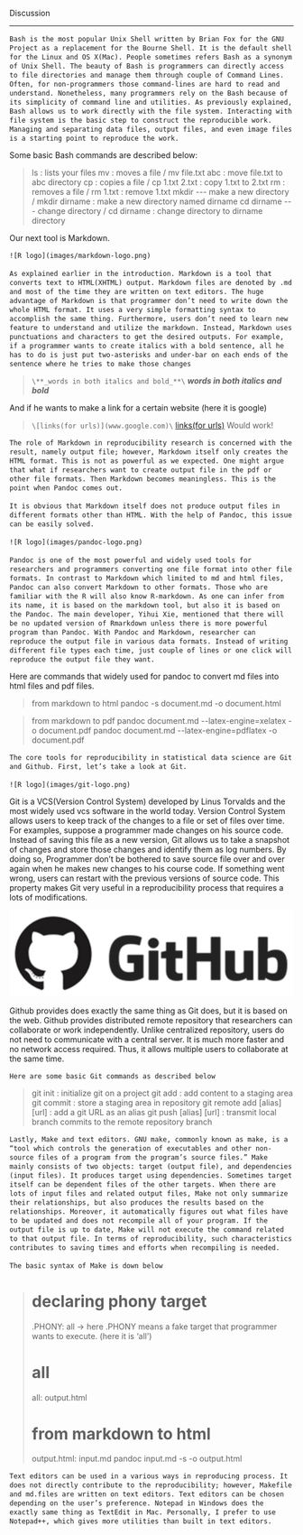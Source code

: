Discussion
***
	Bash is the most popular Unix Shell written by Brian Fox for the GNU Project as a replacement for the Bourne Shell. It is the default shell for the Linux and OS X(Mac). People sometimes refers Bash as a synonym of Unix Shell. The beauty of Bash is programmers can directly access to file directories and manage them through couple of Command Lines. Often, for non-programmers those command-lines are hard to read and understand. Nonetheless, many programmers rely on the Bash because of its simplicity of command line and utilities. As previously explained, Bash allows us to work directly with the file system. Interacting with file system is the basic step to construct the reproducible work. Managing and separating data files, output files, and even image files is a starting point to reproduce the work.
	
Some basic Bash commands are described below:

> ls : lists your files 
> mv : moves a file / mv file.txt abc : move file.txt to abc directory
> cp : copies a file / cp 1.txt 2.txt : copy 1.txt to 2.txt
> rm : removes a file / rm 1.txt : remove 1.txt
mkdir --- make a new directory / mkdir dirname : make a new directory named dirname
cd dirname --- change directory / cd dirname : change directory to dirname directory

	
Our next tool is Markdown.

	![R logo](images/markdown-logo.png)
	
	As explained earlier in the introduction. Markdown is a tool that converts text to HTML(XHTML) output. Markdown files are denoted by .md and most of the time they are written on text editors. The huge advantage of Markdown is that programmer don’t need to write down the whole HTML format. It uses a very simple formatting syntax to accomplish the same thing. Furthermore, users don’t need to learn new feature to understand and utilize the markdown. Instead, Markdown uses punctuations and characters to get the desired outputs. For example, if a programmer wants to create italics with a bold sentence, all he has to do is just put two-asterisks and under-bar on each ends of the sentence where he tries to make those changes

> `\**_words in both italics and bold_**\`
> **_words in both italics and bold_**

And if he wants to make a link for a certain website (here it is google)
> `\[links(for urls)](www.google.com)\`
> [links(for urls)](www.google.com)
Would work!

	The role of Markdown in reproducibility research is concerned with the result, namely output file; however, Markdown itself only creates the HTML format. This is not as powerful as we expected. One might argue that what if researchers want to create output file in the pdf or other file formats. Then Markdown becomes meaningless. This is the point when Pandoc comes out.

	It is obvious that Markdown itself does not produce output files in different formats other than HTML. With the help of Pandoc, this issue can be easily solved. 

	![R logo](images/pandoc-logo.png)

	Pandoc is one of the most powerful and widely used tools for researchers and programmers converting one file format into other file formats. In contrast to Markdown which limited to md and html files, Pandoc can also convert Markdown to other formats. Those who are familiar with the R will also know R-markdown. As one can infer from its name, it is based on the markdown tool, but also it is based on the Pandoc. The main developer, Yihui Xie, mentioned that there will be no updated version of Rmarkdown unless there is more powerful program than Pandoc. With Pandoc and Markdown, researcher can reproduce the output file in various data formats. Instead of writing different file types each time, just couple of lines or one click will reproduce the output file they want.

Here are commands that widely used for pandoc to convert md files into html files and pdf files.

> from markdown to html
pandoc -s document.md -o document.html

> from markdown to pdf
pandoc document.md --latex-engine=xelatex -o document.pdf
pandoc document.md --latex-engine=pdflatex -o document.pdf

	The core tools for reproducibility in statistical data science are Git and Github. First, let’s take a look at Git. 
	
	![R logo](images/git-logo.png)

Git is a VCS(Version Control System) developed by Linus Torvalds and the most widely used vcs software in the world today. Version Control System allows users to keep track of the changes to a file or set of files over time. For examples, suppose a programmer made changes on his source code. Instead of saving this file as a new version, Git allows us to take a snapshot of changes and store those changes and identify them as log numbers. By doing so, Programmer don’t be bothered to save source file over and over again when he makes new changes to his course code. If something went wrong, users can restart with the previous versions of source code. This property makes Git very useful in a reproducibility process that requires a lots of modifications. 

![R logo](images/github-logo.png)

Github provides does exactly the same thing as Git does, but it is based on the web.  Github provides distributed remote repository that researchers can collaborate or work independently. Unlike centralized repository, users do not need to communicate with a central server. It is much more faster and no network access required. Thus, it allows multiple users to collaborate at the same time. 

	Here are some basic Git commands as described below

> git init : initialize git on a project
> git add : add content to a staging area
> git commit : store a staging area in repository
> git remote add [alias][url] : add a git URL as an alias
> git push [alias] [url] : transmit local branch commits to the remote repository branch

	Lastly, Make and text editors. GNU make, commonly known as make, is a “tool which controls the generation of executables and other non-source files of a program from the program’s source files.” Make mainly consists of two objects: target (output file), and dependencies (input files). It produces target using dependencies. Sometimes target itself can be dependent files of the other targets. When there are lots of input files and related output files, Make not only summarize their relationships, but also produces the results based on the relationships. Moreover, it automatically figures out what files have to be updated and does not recompile all of your program. If the output file is up to date, Make will not execute the command related to that output file. In terms of reproducibility, such characteristics contributes to saving times and efforts when recompiling is needed.

	The basic syntax of Make is down below


># declaring phony target
>.PHONY: all -> here .PHONY means a fake target that programmer wants to execute. (here it is ‘all’)
># all
>all: output.html 
># from markdown to html
>output.html: input.md
>pandoc input.md -s -o output.html

	Text editors can be used in a various ways in reproducing process. It does not directly contribute to the reproducibility; however, Makefile and md.files are written on text editors. Text editors can be chosen depending on the user’s preference. Notepad in Windows does the exactly same thing as TextEdit in Mac. Personally, I prefer to use Notepad++, which gives more utilities than built in text editors.
